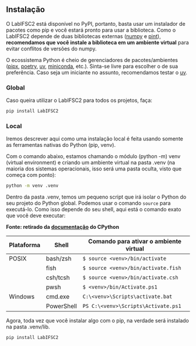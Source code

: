 
## Instalação

O LabIFSC2 está disponível no PyPI, portanto, basta usar um instalador de pacotes como pip e você estará pronto para usar a biblioteca. Como o LabIFSC2 depende de duas bibliotecas externas ([numpy](https://numpy.org) e [pint](https://pint.readthedocs.io/)), **recomendamos que você instale a biblioteca em um ambiente virtual** para evitar conflitos de versões do numpy.

O ecossistema Python é cheio de gerenciadores de pacotes/ambientes ([pipx](https://github.com/pypa/pipx), [poetry](https://python-poetry.org/), [uv](https://astral.sh/blog/uv), [miniconda](https://docs.anaconda.com/miniconda/), etc.). Sinta-se livre para escolher o de sua preferência. Caso seja um iniciante no assunto, recomendamos testar o [uv](https://astral.sh/blog/uv).

### Global

Caso queira utilizar o LabIFSC2 para todos os projetos, faça:
```bash
pip install LabIFSC2
```

### Local

Iremos descrever aqui como uma instalação local é feita usando somente as ferramentas nativas do Python (pip, venv).

Com o comando abaixo, estamos chamando o módulo (python -m) venv (virtual environment) e criando um ambiente virtual na pasta .venv (na maioria dos sistemas operacionais, isso será uma pasta oculta, visto que começa com ponto):
```bash
python -m venv .venv
```

Dentro da pasta .venv, temos um pequeno script que irá isolar o Python do seu projeto do Python global. Podemos usar o comando `source` para executá-lo. Como isso depende do seu shell, aqui está o comando exato que você deve executar:

**Fonte: retirado da [documentação](https://docs.python.org/3/library/venv.html) do CPython**

| Plataforma | Shell     | Comando para ativar o ambiente virtual               |
|------------|-----------|------------------------------------------------------|
| POSIX      | bash/zsh  | `$ source <venv>/bin/activate`                       |
|            | fish      | `$ source <venv>/bin/activate.fish`                  |
|            | csh/tcsh  | `$ source <venv>/bin/activate.csh`                   |
|            | pwsh      | `$ <venv>/bin/Activate.ps1`                          |
| Windows    | cmd.exe   | `C:\<venv>\Scripts\activate.bat`                     |
|            | PowerShell| `PS C:\<venv>\Scripts\Activate.ps1`                  |

Agora, toda vez que você instalar algo com o pip, na verdade será instalado na pasta .venv/lib.

```bash
pip install LabIFSC2
```

